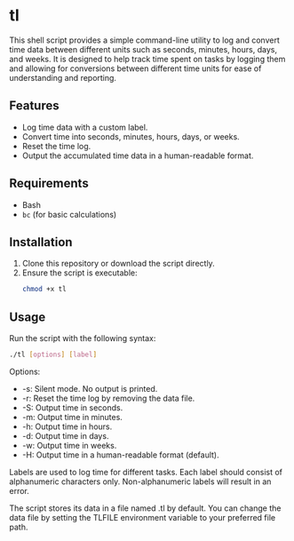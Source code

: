 # tl

This shell script provides a simple command-line utility to log and convert time data between different units such as seconds, minutes, hours, days, and weeks. It is designed to help track time spent on tasks by logging them and allowing for conversions between different time units for ease of understanding and reporting.

## Features

* Log time data with a custom label.
* Convert time into seconds, minutes, hours, days, or weeks.
* Reset the time log.
* Output the accumulated time data in a human-readable format.

## Requirements

- Bash
- `bc` (for basic calculations)

## Installation

1. Clone this repository or download the script directly.
2. Ensure the script is executable:
   ```sh
   chmod +x tl
   ```

## Usage

Run the script with the following syntax:

```sh
./tl [options] [label]
```

Options:
* -s: Silent mode. No output is printed.
* -r: Reset the time log by removing the data file.
* -S: Output time in seconds.
* -m: Output time in minutes.
* -h: Output time in hours.
* -d: Output time in days.
* -w: Output time in weeks.
* -H: Output time in a human-readable format (default).

Labels are used to log time for different tasks. Each label should consist of alphanumeric characters only. Non-alphanumeric labels will result in an error.

The script stores its data in a file named .tl by default. You can change the data file by setting the TLFILE environment variable to your preferred file path.
